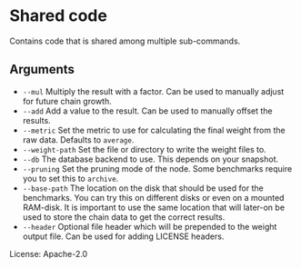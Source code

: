 # Shared code

Contains code that is shared among multiple sub-commands.

## Arguments

- `--mul` Multiply the result with a factor. Can be used to manually adjust for future chain growth.
- `--add` Add a value to the result. Can be used to manually offset the results.
- `--metric` Set the metric to use for calculating the final weight from the raw data. Defaults to `average`.
- `--weight-path` Set the file or directory to write the weight files to.
- `--db` The database backend to use. This depends on your snapshot.
- `--pruning` Set the pruning mode of the node. Some benchmarks require you to set this to `archive`.
- `--base-path` The location on the disk that should be used for the benchmarks. You can try this on different disks or even on a mounted RAM-disk. It is important to use the same location that will later-on be used to store the chain data to get the correct results.
- `--header` Optional file header which will be prepended to the weight output file. Can be used for adding LICENSE headers.

License: Apache-2.0
